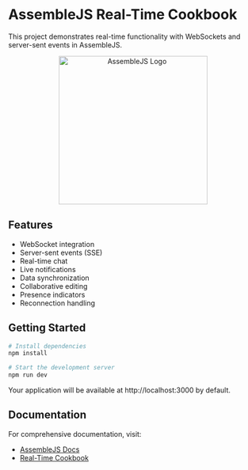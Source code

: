 # AssembleJS Real-Time Cookbook

This project demonstrates real-time functionality with WebSockets and server-sent events in AssembleJS.

<p align="center">
  <img
    src="https://assemblejs.com/logo.png"
    alt="AssembleJS Logo"
    width="300"
  />
</p>

## Features

- WebSocket integration
- Server-sent events (SSE)
- Real-time chat
- Live notifications
- Data synchronization
- Collaborative editing
- Presence indicators
- Reconnection handling

## Getting Started

```bash
# Install dependencies
npm install

# Start the development server
npm run dev
```

Your application will be available at http://localhost:3000 by default.

## Documentation

For comprehensive documentation, visit:
- [AssembleJS Docs](https://assemblejs.com/docs)
- [Real-Time Cookbook](https://assemblejs.com/docs/cookbook/real-time)